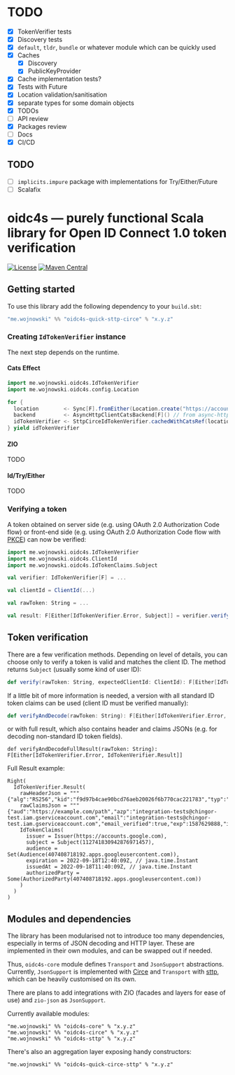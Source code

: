 # TODO

- [x] TokenVerifier tests
- [x] Discovery tests
- [x] `default`, `tldr`, `bundle` or whatever module which can be quickly used
- [x] Caches
    - [x] Discovery
    - [x] PublicKeyProvider
- [x] Cache implementation tests?
- [x] Tests with Future
- [x] Location validation/sanitisation
- [x] separate types for some domain objects
- [x] TODOs
- [ ] API review
- [x] Packages review
- [ ] Docs
- [x] CI/CD

## TODO

- [ ] `implicits.impure` package with implementations for Try/Either/Future
- [ ] Scalafix

# oidc4s — purely functional Scala library for Open ID Connect 1.0 token verification
[![License](http://img.shields.io/:license-MIT-green.svg)](https://opensource.org/licenses/MIT)
[![Maven Central](https://img.shields.io/maven-central/v/me.wojnowski/oidc4s-core_3.svg?color=blue)](https://search.maven.org/search?q=oidc4s)

## Getting started
To use this library add the following dependency to your `build.sbt`:

```scala
"me.wojnowski" %% "oidc4s-quick-sttp-circe" % "x.y.z"
```

### Creating `IdTokenVerifier` instance

The next step depends on the runtime.

#### Cats Effect
```scala
import me.wojnowski.oidc4s.IdTokenVerifier
import me.wojnowski.oidc4s.config.Location

for {
  location        <- Sync[F].fromEither(Location.create("https://accounts.google.com"))
  backend         <- AsyncHttpClientCatsBackend[F]() // from async-http-client-backend-cats
  idTokenVerifier <- SttpCirceIdTokenVerifier.cachedWithCatsRef(location)(backend)
} yield idTokenVerifier
```

#### ZIO
TODO

#### Id/Try/Either
TODO

### Verifying a token
A token obtained on server side (e.g. using OAuth 2.0 Authorization Code flow) or front-end side
(e.g. using OAuth 2.0 Authorization Code flow with [PKCE](https://oauth.net/2/pkce/)) can now be verified:
```scala
import me.wojnowski.oidc4s.IdTokenVerifier
import me.wojnowski.oidc4s.ClientId
import me.wojnowski.oidc4s.IdTokenClaims.Subject

val verifier: IdTokenVerifier[F] = ...

val clientId = ClientId(...)

val rawToken: String = ...

val result: F[Either[IdTokenVerifier.Error, Subject]] = verifier.verify(rawToken, clientId)
```
## Token verification
There are a few verification methods. Depending on level of details, you can choose only to
verify a token is valid and matches the client ID. The method returns `Subject` (usually some kind of user ID):

```scala
def verify(rawToken: String, expectedClientId: ClientId): F[Either[IdTokenVerifier.Error, IdTokenClaims.Subject]]
```

If a little bit of more information is needed, a version with all standard ID token claims can be used
(client ID must be verified manually):
```scala
def verifyAndDecode(rawToken: String): F[Either[IdTokenVerifier.Error, IdTokenClaims]]
```

or with full result, which also contains header and claims JSONs (e.g. for decoding non-standard ID token fields).
```
def verifyAndDecodeFullResult(rawToken: String): F[Either[IdTokenVerifier.Error, IdTokenVerifier.Result]]
```

Full Result example:
```
Right(
  IdTokenVerifier.Result(
    rawHeaderJson = """{"alg":"RS256","kid":"f9d97b4cae90bcd76aeb20026f6b770cac221783","typ":"JWT"}""",
    rawClaimsJson = """{"aud":"https://example.com/path","azp":"integration-tests@chingor-test.iam.gserviceaccount.com","email":"integration-tests@chingor-test.iam.gserviceaccount.com","email_verified":true,"exp":1587629888,"iat":1587626288,"iss":"https://accounts.google.com","sub":"104029292853099978293"}"""
    IdTokenClaims(
      issuer = Issuer(https://accounts.google.com),
      subject = Subject(112741830942876971457),
      audience = Set(Audience(407408718192.apps.googleusercontent.com)),
      expiration = 2022-09-18T12:40:09Z, // java.time.Instant
      issuedAt = 2022-09-18T11:40:09Z, // java.time.Instant
      authorizedParty = Some(AuthorizedParty(407408718192.apps.googleusercontent.com))
    )
  )
)
```

## Modules and dependencies
The library has been modularised not to introduce too many dependencies, especially in terms
of JSON decoding and HTTP layer. These are implemented in their own modules, and can be swapped out
if needed.

Thus, `oidc4s-core` module defines `Transport` and `JsonSupport` abstractions. Currently, `JsonSupport`
is implemented with [Circe](https://github.com/circe/circe) and `Transport` with [sttp](https://github.com/softwaremill/sttp),
which can be heavily customised on its own.

There are plans to add integrations with ZIO (facades and layers for ease of use) and `zio-json`
as `JsonSupport`.

Currently available modules:
```
"me.wojnowski" %% "oidc4s-core" % "x.y.z"
"me.wojnowski" %% "oidc4s-circe" % "x.y.z"
"me.wojnowski" %% "oidc4s-sttp" % "x.y.z"
```

There's also an aggregation layer exposing handy constructors:
```
"me.wojnowski" %% "oidc4s-quick-circe-sttp" % "x.y.z"
```
